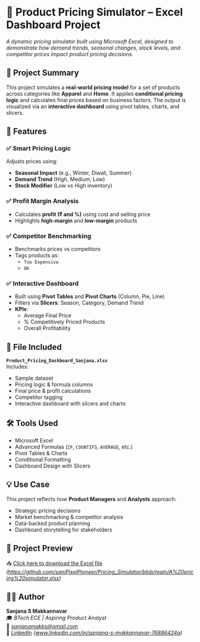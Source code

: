 # 🧮 Product Pricing Simulator – Excel Dashboard Project

*A dynamic pricing simulator built using Microsoft Excel, designed to demonstrate how demand trends, seasonal changes, stock levels, and competitor prices impact product pricing decisions.*

## 📌 Project Summary

This project simulates a **real-world pricing model** for a set of products across categories like **Apparel** and **Home**. It applies **conditional pricing logic** and calculates final prices based on business factors. The output is visualized via an **interactive dashboard** using pivot tables, charts, and slicers.

## 🚀 Features

### ✅ Smart Pricing Logic
Adjusts prices using:
- **Seasonal Impact** (e.g., Winter, Diwali, Summer)  
- **Demand Trend** (High, Medium, Low)  
- **Stock Modifier** (Low vs High inventory)

### ✅ Profit Margin Analysis
- Calculates **profit (₹ and %)** using cost and selling price  
- Highlights **high-margin** and **low-margin** products

### ✅ Competitor Benchmarking
- Benchmarks prices vs competitors  
- Tags products as:
  - `Too Expensive`
  - `OK`

### ✅ Interactive Dashboard
- Built using **Pivot Tables** and **Pivot Charts** (Column, Pie, Line)
- Filters via **Slicers**: Season, Category, Demand Trend
- **KPIs**:
  - Average Final Price  
  - % Competitively Priced Products  
  - Overall Profitability

## 📁 File Included

**`Product_Pricing_Dashboard_Sanjana.xlsx`**  
Includes:
- Sample dataset  
- Pricing logic & formula columns  
- Final price & profit calculations  
- Competitor tagging  
- Interactive dashboard with slicers and charts

## 🛠️ Tools Used

- Microsoft Excel  
- Advanced Formulas (`IF`, `COUNTIFS`, `AVERAGE`, etc.)  
- Pivot Tables & Charts  
- Conditional Formatting  
- Dashboard Design with Slicers

## 💡 Use Case

This project reflects how **Product Managers** and **Analysts** approach:
- Strategic pricing decisions  
- Market benchmarking & competitor analysis  
- Data-backed product planning  
- Dashboard storytelling for stakeholders

## 🔗 Project Preview

📥 [Click here to download the Excel file](#)  
*(https://github.com/sanjPixelPioneer/Pricing_Simulator/blob/main/A%20pricing%20simulator.xlsx)*

## 👩🏻 Author

**Sanjana S Makkannavar**  
🎓 *BTech ECE | Aspiring Product Analyst*  
📧 *sanjanamakks@gmail.com*  
🔗 [LinkedIn](#) *(www.linkedin.com/in/sanjana-s-makkannavar-76886424a)*
